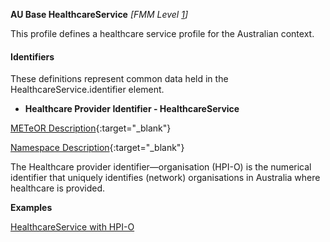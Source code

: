 **AU Base HealthcareService** *[FMM Level [1](guidance.html)]*

This profile defines a healthcare service profile for the Australian context.

#### Identifiers
These definitions represent common data held in the HealthcareService.identifier element.

* __Healthcare Provider Identifier - HealthcareService__

[METeOR Description](http://meteor.aihw.gov.au/content/index.phtml/itemId/426830){:target="_blank"}

[Namespace Description](http://ns.electronichealth.net.au/id/hi/hpio/1.0/index.html){:target="_blank"}

The Healthcare provider identifier—organisation (HPI-O) is the numerical identifier that uniquely identifies (network) organisations in Australia where healthcare is provided.


**Examples**

[HealthcareService with HPI-O](HealthcareService-example0.html)